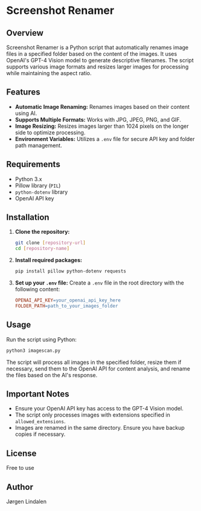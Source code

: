 # Screenshot Renamer

## Overview

Screenshot Renamer is a Python script that automatically renames image files in a specified folder based on the content of the images. It uses OpenAI's GPT-4 Vision model to generate descriptive filenames. The script supports various image formats and resizes larger images for processing while maintaining the aspect ratio.

## Features

- **Automatic Image Renaming:** Renames images based on their content using AI.
- **Supports Multiple Formats:** Works with JPG, JPEG, PNG, and GIF.
- **Image Resizing:** Resizes images larger than 1024 pixels on the longer side to optimize processing.
- **Environment Variables:** Utilizes a `.env` file for secure API key and folder path management.

## Requirements

- Python 3.x
- Pillow library (`PIL`)
- `python-dotenv` library
- OpenAI API key

## Installation

1. **Clone the repository:**
   ```sh
   git clone [repository-url]
   cd [repository-name]
   ```

2. **Install required packages:**
   ```sh
   pip install pillow python-dotenv requests
   ```

3. **Set up your `.env` file:**
   Create a `.env` file in the root directory with the following content:
   ```makefile
   OPENAI_API_KEY=your_openai_api_key_here
   FOLDER_PATH=path_to_your_images_folder
   ```

## Usage

Run the script using Python:
```sh
python3 imagescan.py
```
The script will process all images in the specified folder, resize them if necessary, send them to the OpenAI API for content analysis, and rename the files based on the AI's response.

## Important Notes

- Ensure your OpenAI API key has access to the GPT-4 Vision model.
- The script only processes images with extensions specified in `allowed_extensions`.
- Images are renamed in the same directory. Ensure you have backup copies if necessary.

## License

Free to use

## Author

Jørgen Lindalen
